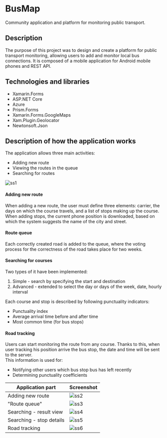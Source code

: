 # BusMap
Community application and platform for monitoring public transport.

## Description
The purpose of this project was to design and create a platform for
public transport monitoring, allowing users to add and monitor local bus connections.
It is composed of a mobile application for Android mobile phones and REST API.

## Technologies and libraries
- Xamarin.Forms
- ASP.NET Core
- Azure  <br/>
- Prism.Forms
- Xamarin.Forms.GoogleMaps
- Xam.Plugin.Geolocator
- Newtonsoft.Json  

## Description of how the application works

The application allows three main activities:
- Adding new route
- Viewing the routes in the queue
- Searching for routes   

![ss1](./OtherFiles/ss1.png "Application main page")

#### Adding new route
When adding a new route, the user must define three elements: 
carrier, the days on which the course travels, and a list of stops making up the course.
When adding stops, the current phone position is downloaded, based on which the system suggests the name of the city and street.  

#### Route queue
Each correctly created road is added to the queue, where the voting process for the 
correctness of the road takes place for two weeks.  

#### Searching for courses
Two types of it have been implemented:
1. Simple - search by specifying the start and destination
2. Advanced - extended to select the day or days of the week, date, hourly interval  

Each course and stop is described by following punctuality indicators:
- Punctuality index
- Average arrival time before and after time
- Most common time (for bus stops)  

#### Road tracking
Users can start monitoring the route from any course. Thanks to this, when user tracking his position arrive the bus stop,
the date and time will be sent to the server.  
This information is used for:
- Notifying other users which bus stop bus has left recently
- Determining punctuality coefficients  


| Application part  | Screenshot |
| ------------- | ------------- |
| Adding new route  | ![ss2](./OtherFiles/ss2.png "Creating new route")  |
| "Route queue"  | ![ss3](./OtherFiles/ss3.png "Route queue")  |
| Searching - result view  | ![ss4](./OtherFiles/ss4.png "Routes list, result of searching")    |
| Searching - stop details | ![ss5](./OtherFiles/ss5.png "Route page, route details, list of bus stops") |
| Road tracking  | ![ss6](./OtherFiles/ss6.png "Route tracking page")  |
